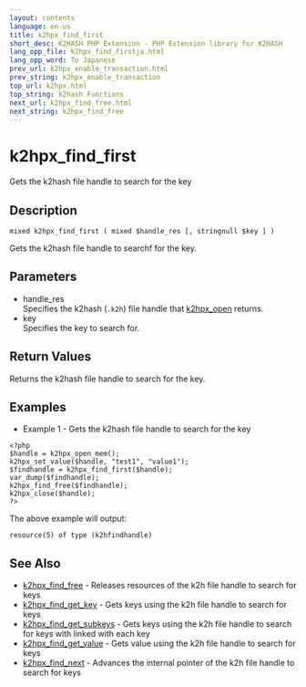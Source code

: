 ```yaml
---
layout: contents
language: en-us
title: k2hpx_find_first
short_desc: K2HASH PHP Extension - PHP Extension library for K2HASH
lang_opp_file: k2hpx_find_firstja.html
lang_opp_word: To Japanese
prev_url: k2hpx_enable_transaction.html
prev_string: k2hpx_enable_transaction
top_url: k2hpx.html
top_string: k2hash Functions
next_url: k2hpx_find_free.html
next_string: k2hpx_find_free
---
```


# k2hpx_find_first
Gets the k2hash file handle to search for the key

## Description

```
mixed k2hpx_find_first ( mixed $handle_res [, stringnull $key ] )
```

Gets the k2hash file handle to searchf for the key. 

## Parameters
- handle_res  
Specifies the k2hash (`.k2h`) file handle that [k2hpx_open](k2hpx_open.html) returns.
- key  
Specifies the key to search for.

## Return Values
Returns the k2hash file handle to search for the key.

## Examples
- Example 1 - Gets the k2hash file handle to search for the key

```
<?php
$handle = k2hpx_open_mem();
k2hpx_set_value($handle, "test1", "value1");
$findhandle = k2hpx_find_first($handle);
var_dump($findhandle);
k2hpx_find_free($findhandle);
k2hpx_close($handle);
?>
```

The above example will output:

```
resource(5) of type (k2hfindhandle)
```


## See Also
- [k2hpx_find_free](k2hpx_find_free.html) - Releases resources of the k2h file handle to search for keys
- [k2hpx_find_get_key](k2hpx_find_get_key.html) - Gets keys using the k2h file handle to search for keys
- [k2hpx_find_get_subkeys](k2hpx_find_get_subkeys.html) - Gets keys using the k2h file handle to search for keys with linked with each key
- [k2hpx_find_get_value](k2hpx_find_get_value.html) - Gets value using the k2h file handle to search for keys
- [k2hpx_find_next](k2hpx_find_next.html) - Advances the internal pointer of the k2h file handle to search for keys
